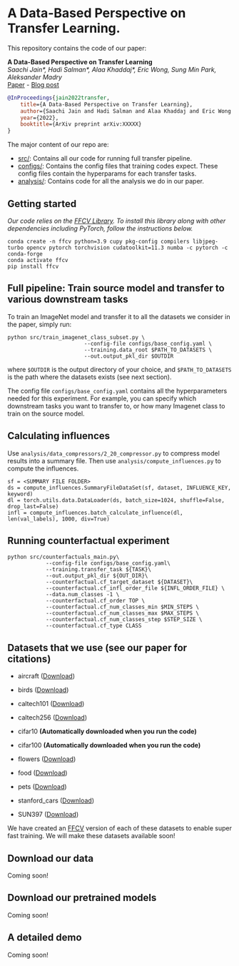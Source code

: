 # A Data-Based Perspective on Transfer Learning.

This repository contains the code of our paper:

**A Data-Based Perspective on Transfer Learning** </br>
*Saachi Jain\*, Hadi Salman\*, Alaa Khaddaj\*, Eric Wong, Sung Min Park, Aleksander Madry*  <br>
[Paper](https://arxiv.org/abs/2207.02842) - [Blog post](http://gradientscience.org/bias-transfer/)


```bibtex
@InProceedings{jain2022transfer,
    title={A Data-Based Perspective on Transfer Learning},
    author={Saachi Jain and Hadi Salman and Alaa Khaddaj and Eric Wong and Sung Min Park and Aleksander Madry},
    year={2022},
    booktitle={ArXiv preprint arXiv:XXXXX}
}
```

The major content of our repo are:

* [src/](src): Contains all our code for running full transfer pipeline.
* [configs/](configs): Contains the config files that training codes expect. These config files contain the hyperparams for each transfer tasks.
* [analysis/](analysis): Contains code for all the analysis we do in our paper.

## Getting started
*Our code relies on the [FFCV Library](https://ffcv.io/). To install this library along with other dependencies including PyTorch, follow the instructions below.*

```
conda create -n ffcv python=3.9 cupy pkg-config compilers libjpeg-turbo opencv pytorch torchvision cudatoolkit=11.3 numba -c pytorch -c conda-forge 
conda activate ffcv
pip install ffcv
```

## Full pipeline: Train source model and transfer to various downstream tasks

To train an ImageNet model and transfer it to all the datasets we consider in the paper, simply run:

```
python src/train_imagenet_class_subset.py \
                        --config-file configs/base_config.yaml \
                        --training.data_root $PATH_TO_DATASETS \
                        --out.output_pkl_dir $OUTDIR

```
where `$OUTDIR` is the output directory of your choice, and `$PATH_TO_DATASETS` is the path where the datasets exists (see next section).

The config file `configs/base_config.yaml` contains all the hyperparameters needed for this experiment. For example, you can specify which downstream tasks you want to transfer to, or how many Imagenet class to train on the source model.

## Calculating influences
Use `analysis/data_compressors/2_20_compressor.py` to compress model results into a summary file. Then use `analysis/compute_influences.py` to compute the influences.
```
sf = <SUMMARY FILE FOLDER>
ds = compute_influences.SummaryFileDataSet(sf, dataset, INFLUENCE_KEY, keyword)
dl = torch.utils.data.DataLoader(ds, batch_size=1024, shuffle=False, drop_last=False)
infl = compute_influences.batch_calculate_influence(dl, len(val_labels), 1000, div=True)
```

## Running counterfactual experiment
```
python src/counterfactuals_main.py\
            --config-file configs/base_config.yaml\
            --training.transfer_task ${TASK}\
            --out.output_pkl_dir ${OUT_DIR}\
            --counterfactual.cf_target_dataset ${DATASET}\
            --counterfactual.cf_infl_order_file ${INFL_ORDER_FILE} \
            --data.num_classes -1 \
            --counterfactual.cf_order TOP \
            --counterfactual.cf_num_classes_min $MIN_STEPS \
            --counterfactual.cf_num_classes_max $MAX_STEPS \
            --counterfactual.cf_num_classes_step $STEP_SIZE \
            --counterfactual.cf_type CLASS
```

## Datasets that we use (see our paper for citations) 
* aircraft ([Download]( https://robustnessws4285631339.blob.core.windows.net/public-datasets/fgvc-aircraft-2013b.tar.gz?sv=2020-08-04&ss=bfqt&srt=sco&sp=rwdlacupitfx&se=2051-10-06T07:09:59Z&st=2021-10-05T23:09:59Z&spr=https,http&sig=U69sEOSMlliobiw8OgiZpLTaYyOA5yt5pHHH5%2FKUYgI%3D
))
* birds ([Download]( https://robustnessws4285631339.blob.core.windows.net/public-datasets/birdsnap.tar?sv=2020-08-04&ss=bfqt&srt=sco&sp=rwdlacupitfx&se=2051-10-06T07:09:59Z&st=2021-10-05T23:09:59Z&spr=https,http&sig=U69sEOSMlliobiw8OgiZpLTaYyOA5yt5pHHH5%2FKUYgI%3D
))
* caltech101 ([Download]( https://robustnessws4285631339.blob.core.windows.net/public-datasets/caltech101.tar?sv=2020-08-04&ss=bfqt&srt=sco&sp=rwdlacupitfx&se=2051-10-06T07:09:59Z&st=2021-10-05T23:09:59Z&spr=https,http&sig=U69sEOSMlliobiw8OgiZpLTaYyOA5yt5pHHH5%2FKUYgI%3D
))
* caltech256 ([Download]( https://robustnessws4285631339.blob.core.windows.net/public-datasets/caltech256.tar?sv=2020-08-04&ss=bfqt&srt=sco&sp=rwdlacupitfx&se=2051-10-06T07:09:59Z&st=2021-10-05T23:09:59Z&spr=https,http&sig=U69sEOSMlliobiw8OgiZpLTaYyOA5yt5pHHH5%2FKUYgI%3D
))
* cifar10 **(Automatically downloaded when you run the code)**
* cifar100 **(Automatically downloaded when you run the code)**

* flowers ([Download]( https://robustnessws4285631339.blob.core.windows.net/public-datasets/flowers.tar?sv=2020-08-04&ss=bfqt&srt=sco&sp=rwdlacupitfx&se=2051-10-06T07:09:59Z&st=2021-10-05T23:09:59Z&spr=https,http&sig=U69sEOSMlliobiw8OgiZpLTaYyOA5yt5pHHH5%2FKUYgI%3D
))
* food ([Download]( https://robustnessws4285631339.blob.core.windows.net/public-datasets/food.tar?sv=2020-08-04&ss=bfqt&srt=sco&sp=rwdlacupitfx&se=2051-10-06T07:09:59Z&st=2021-10-05T23:09:59Z&spr=https,http&sig=U69sEOSMlliobiw8OgiZpLTaYyOA5yt5pHHH5%2FKUYgI%3D
))
* pets ([Download]( https://robustnessws4285631339.blob.core.windows.net/public-datasets/pets.tar?sv=2020-08-04&ss=bfqt&srt=sco&sp=rwdlacupitfx&se=2051-10-06T07:09:59Z&st=2021-10-05T23:09:59Z&spr=https,http&sig=U69sEOSMlliobiw8OgiZpLTaYyOA5yt5pHHH5%2FKUYgI%3D
))
* stanford_cars ([Download]( https://robustnessws4285631339.blob.core.windows.net/public-datasets/stanford_cars.tar?sv=2020-08-04&ss=bfqt&srt=sco&sp=rwdlacupitfx&se=2051-10-06T07:09:59Z&st=2021-10-05T23:09:59Z&spr=https,http&sig=U69sEOSMlliobiw8OgiZpLTaYyOA5yt5pHHH5%2FKUYgI%3D
))
* SUN397 ([Download]( https://robustnessws4285631339.blob.core.windows.net/public-datasets/SUN397.tar?sv=2020-08-04&ss=bfqt&srt=sco&sp=rwdlacupitfx&se=2051-10-06T07:09:59Z&st=2021-10-05T23:09:59Z&spr=https,http&sig=U69sEOSMlliobiw8OgiZpLTaYyOA5yt5pHHH5%2FKUYgI%3D
))

We have created an [FFCV](https://ffcv.io/) version of each of these datasets to enable super fast training. We will make these datasets available soon!

## Download our data
Coming soon!

## Download our pretrained models
Coming soon!

## A detailed demo
Coming soon!
